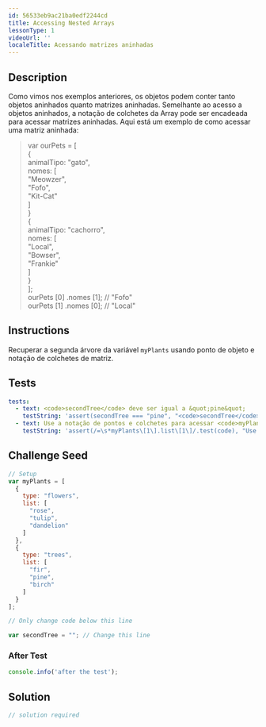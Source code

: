 ```yaml
---
id: 56533eb9ac21ba0edf2244cd
title: Accessing Nested Arrays
lessonType: 1
videoUrl: ''
localeTitle: Acessando matrizes aninhadas
---
```


## Description
<section id="description"> Como vimos nos exemplos anteriores, os objetos podem conter tanto objetos aninhados quanto matrizes aninhadas. Semelhante ao acesso a objetos aninhados, a notação de colchetes da Array pode ser encadeada para acessar matrizes aninhadas. Aqui está um exemplo de como acessar uma matriz aninhada: <blockquote> var ourPets = [ <br> { <br> animalTipo: &quot;gato&quot;, <br> nomes: [ <br> &quot;Meowzer&quot;, <br> &quot;Fofo&quot;, <br> &quot;Kit-Cat&quot; <br> ] <br> } <br> { <br> animalTipo: &quot;cachorro&quot;, <br> nomes: [ <br> &quot;Local&quot;, <br> &quot;Bowser&quot;, <br> &quot;Frankie&quot; <br> ] <br> } <br> ]; <br> ourPets [0] .nomes [1]; // &quot;Fofo&quot; <br> ourPets [1] .nomes [0]; // &quot;Local&quot; </blockquote></section>

## Instructions
<section id="instructions"> Recuperar a segunda árvore da variável <code>myPlants</code> usando ponto de objeto e notação de colchetes de matriz. </section>

## Tests
<section id='tests'>

```yml
tests:
  - text: <code>secondTree</code> deve ser igual a &quot;pine&quot;
    testString: 'assert(secondTree === "pine", "<code>secondTree</code> should equal "pine"");'
  - text: Use a notação de pontos e colchetes para acessar <code>myPlants</code>
    testString: 'assert(/=\s*myPlants\[1\].list\[1\]/.test(code), "Use dot and bracket notation to access <code>myPlants</code>");'

```

</section>

## Challenge Seed
<section id='challengeSeed'>

<div id='js-seed'>

```js
// Setup
var myPlants = [
  {
    type: "flowers",
    list: [
      "rose",
      "tulip",
      "dandelion"
    ]
  },
  {
    type: "trees",
    list: [
      "fir",
      "pine",
      "birch"
    ]
  }
];

// Only change code below this line

var secondTree = ""; // Change this line

```

</div>


### After Test
<div id='js-teardown'>

```js
console.info('after the test');
```

</div>

</section>

## Solution
<section id='solution'>

```js
// solution required
```
</section>
